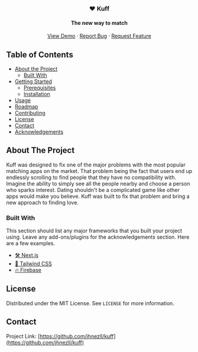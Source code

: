 <!-- PROJECT LOGO -->
<br />
<p align="center">
  <h3 align="center">❤ Kuff️</h3>
  <h4 align="center">The new way to match</h4>

  <p align="center">
    <a href="https://github.com/othneildrew/Best-README-Template">View Demo</a>
    ·
    <a href="https://github.com/othneildrew/Best-README-Template/issues">Report Bug</a>
    ·
    <a href="https://github.com/othneildrew/Best-README-Template/issues">Request Feature</a>
  </p>
</p>



<!-- TABLE OF CONTENTS -->
## Table of Contents

* [About the Project](#about-the-project)
  * [Built With](#built-with)
* [Getting Started](#getting-started)
  * [Prerequisites](#prerequisites)
  * [Installation](#installation)
* [Usage](#usage)
* [Roadmap](#roadmap)
* [Contributing](#contributing)
* [License](#license)
* [Contact](#contact)
* [Acknowledgements](#acknowledgements)



<!-- ABOUT THE PROJECT -->
## About The Project

Kuff was designed to fix one of the major problems with the most popular matching apps on the market. That problem being
the fact that users end up endlessly scrolling to find people that they have no compatibility with. Imagine the ability to 
simply see all the people nearby and choose a person who sparks interest. Dating shouldn't be a complicated game like 
other apps would make you believe. Kuff was built to fix that problem and bring a new approach to finding love.


### Built With
This section should list any major frameworks that you built your project using. Leave any add-ons/plugins for the acknowledgements section. Here are a few examples.
* [🛠 Next.js](https://nextjs.org)
* [🎨 Tailwind CSS](https://tailwindcss.com)
* [🔥 Firebase ](https://firebase.google.com)

<!-- LICENSE -->
## License

Distributed under the MIT License. See `LICENSE` for more information.



<!-- CONTACT -->
## Contact

Project Link: [https://github.com/jhnezll/kuff](https://github.com/jhnezll/kuff)